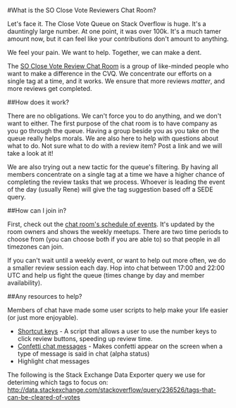 #What is the SO Close Vote Reviewers Chat Room?

Let's face it. The Close Vote Queue on Stack Overflow is huge. It's a dauntingly large number. At one point, it was over 100k. It's a much tamer amount now, but it can feel like your contributions don't amount to anything.

We feel your pain. We want to help. Together, we can make a dent.

The [SO Close Vote Review Chat Room](http://chat.stackoverflow.com/rooms/41570/so-close-vote-reviewers) is a group of like-minded people who want to make a difference in the CVQ. We concentrate our efforts on a single tag at a time, and it works. We ensure that more reviews _matter_, and more reviews get completed.

##How does it work? 

There are no obligations. We can't force you to do anything, and we don't want to either. The first purpose of the chat room is to have company as you go through the queue. Having a group beside you as you take on the queue really helps morals. We are also here to help with questions about what to do. Not sure what to do with a review item? Post a link and we will take a look at it!

We are also trying out a new tactic for the queue's filtering. By having all members concentrate on a single tag at a time we have a higher chance of completing the review tasks that we process. Whoever is leading the event of the day (usually Rene) will give the tag suggestion based off a SEDE query.

##How can I join in?

First, check out the [chat room's schedule of events](http://chat.stackoverflow.com/rooms/info/41570/so-close-vote-reviewers). It's updated by the room owners and shows the weekly meetups. There are two time periods to choose from (you can choose both if you are able to) so that people in all timezones can join.

If you can't wait until a weekly event, or want to help out more often, we do a smaller review session each day. Hop into chat between 17:00 and 22:00 UTC and help us fight the queue (times change by day and member availability).

##Any resources to help?

Members of chat have made some user scripts to help make your life easier (or just more enjoyable).

* [Shortcut keys](https://github.com/kappa7194/stackoverflow-close-votes-shortcuts) - A script that allows a user to use the number keys to click review buttons, speeding up review time.
* [Confetti chat messages](https://github.com/SO-Close-Vote-Reviewers/UserScripts/blob/master/ChatRoomConfetti.js) - Makes confetti appear on the screen when a type of message is said in chat (alpha status)
* Highlight chat messages

The following is the Stack Exchange Data Exporter query we use for deteriming which tags to focus on: http://data.stackexchange.com/stackoverflow/query/236526/tags-that-can-be-cleared-of-votes
